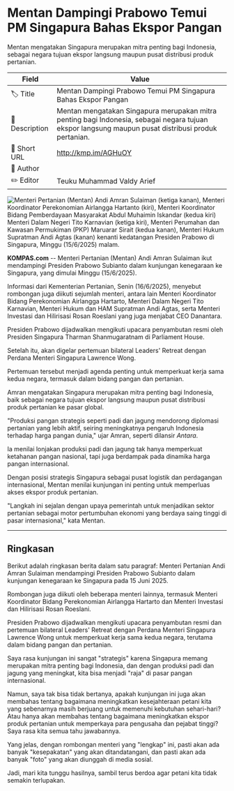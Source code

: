 # Mentan Dampingi Prabowo Temui PM Singapura Bahas Ekspor Pangan

Mentan mengatakan Singapura merupakan mitra penting bagi Indonesia, sebagai negara tujuan ekspor langsung maupun pusat distribusi produk pertanian.

| Field         | Value                                                       |
|---------------|-------------------------------------------------------------|
| 🏷️ Title       | Mentan Dampingi Prabowo Temui PM Singapura Bahas Ekspor Pangan |
| 📝 Description | Mentan mengatakan Singapura merupakan mitra penting bagi Indonesia, sebagai negara tujuan ekspor langsung maupun pusat distribusi produk pertanian. |
| 🔗 Short URL   | http://kmp.im/AGHuOY |
| 👤 Author      |  |
| ✏️ Editor      | Teuku Muhammad Valdy Arief |

![ Menteri Pertanian (Mentan) Andi Amran Sulaiman (ketiga kanan), Menteri Koordinator Perekonomian Airlangga Hartanto (kiri), Menteri Koordinator Bidang Pemberdayaan Masyarakat Abdul Muhaimin Iskandar (kedua kiri) Menteri Dalam Negeri Tito Karnavian (ketiga kiri), Menteri Perumahan dan Kawasan Permukiman (PKP) Maruarar Sirait (kedua kanan), Menteri Hukum Supratman Andi Agtas (kanan) kenanti kedatangan Presiden Prabowo di Singapura, Minggu (15/6/2025) malam. ](https://asset.kompas.com/crops/k3tZ0Cet17Dy6uPeqek79-RyYgs=/0x0:800x533/750x500/data/photo/2025/06/16/684f9cea754d1.jpeg)

**KOMPAS.com** -- Menteri Pertanian (Mentan) Andi Amran Sulaiman ikut mendampingi Presiden Prabowo Subianto dalam kunjungan kenegaraan ke Singapura, yang dimulai Minggu (15/6/2025).

Informasi dari Kementerian Pertanian, Senin (16/6/2025), menyebut rombongan juga diikuti sejumlah menteri, antara lain Menteri Koordinator Bidang Perekonomian Airlangga Hartarto, Menteri Dalam Negeri Tito Karnavian, Menteri Hukum dan HAM Supratman Andi Agtas, serta Menteri Investasi dan Hilirisasi Rosan Roeslani yang juga menjabat CEO Danantara.

Presiden Prabowo dijadwalkan mengikuti upacara penyambutan resmi oleh Presiden Singapura Tharman Shanmugaratnam di Parliament House.

Setelah itu, akan digelar pertemuan bilateral Leaders' Retreat dengan Perdana Menteri Singapura Lawrence Wong.

Pertemuan tersebut menjadi agenda penting untuk memperkuat kerja sama kedua negara, termasuk dalam bidang pangan dan pertanian.

Amran mengatakan Singapura merupakan mitra penting bagi Indonesia, baik sebagai negara tujuan ekspor langsung maupun pusat distribusi produk pertanian ke pasar global.

"Produksi pangan strategis seperti padi dan jagung mendorong diplomasi pertanian yang lebih aktif, seiring meningkatnya pengaruh Indonesia terhadap harga pangan dunia," ujar Amran, seperti dilansir *Antara*.

Ia menilai lonjakan produksi padi dan jagung tak hanya memperkuat ketahanan pangan nasional, tapi juga berdampak pada dinamika harga pangan internasional.

Dengan posisi strategis Singapura sebagai pusat logistik dan perdagangan internasional, Mentan menilai kunjungan ini penting untuk memperluas akses ekspor produk pertanian.

\"Langkah ini sejalan dengan upaya pemerintah untuk menjadikan sektor pertanian sebagai motor pertumbuhan ekonomi yang berdaya saing tinggi di pasar internasional,\" kata Mentan.

---
## Ringkasan

Berikut adalah ringkasan berita dalam satu paragraf: Menteri Pertanian Andi Amran Sulaiman mendampingi Presiden Prabowo Subianto dalam kunjungan kenegaraan ke Singapura pada 15 Juni 2025.

 Rombongan juga diikuti oleh beberapa menteri lainnya, termasuk Menteri Koordinator Bidang Perekonomian Airlangga Hartarto dan Menteri Investasi dan Hilirisasi Rosan Roeslani.

 Presiden Prabowo dijadwalkan mengikuti upacara penyambutan resmi dan pertemuan bilateral Leaders' Retreat dengan Perdana Menteri Singapura Lawrence Wong untuk memperkuat kerja sama kedua negara, terutama dalam bidang pangan dan pertanian.



Saya rasa kunjungan ini sangat "strategis" karena Singapura memang merupakan mitra penting bagi Indonesia, dan dengan produksi padi dan jagung yang meningkat, kita bisa menjadi "raja" di pasar pangan internasional.

 Namun, saya tak bisa tidak bertanya, apakah kunjungan ini juga akan membahas tentang bagaimana meningkatkan kesejahteraan petani kita yang sebenarnya masih berjuang untuk memenuhi kebutuhan sehari-hari? Atau hanya akan membahas tentang bagaimana meningkatkan ekspor produk pertanian untuk memperkaya para pengusaha dan pejabat tinggi? Saya rasa kita semua tahu jawabannya.

 Yang jelas, dengan rombongan menteri yang "lengkap" ini, pasti akan ada banyak "kesepakatan" yang akan ditandatangani, dan pasti akan ada banyak "foto" yang akan diunggah di media sosial.

 Jadi, mari kita tunggu hasilnya, sambil terus berdoa agar petani kita tidak semakin terlupakan.
